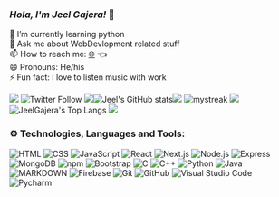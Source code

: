 ### ***Hola, I'm Jeel Gajera!***  👋
🌱  I’m currently learning python \
💬  Ask me about WebDevlopment related stuff \
📫  How to reach me:  [🌐](https://jeelgajera.vercel.app/) 👈\
😄  Pronouns: He/his \
⚡  Fun fact: I love to listen music with work 

![](https://komarev.com/ghpvc/?username=your-github-JeelGajera) ![Twitter Follow](https://img.shields.io/twitter/follow/_jeelgajera?&style=social)
<img src="https://user-images.githubusercontent.com/73097560/115834477-dbab4500-a447-11eb-908a-139a6edaec5c.gif"></a>![Jeel's GitHub stats](https://github-readme-stats.vercel.app/api?username=JeelGajera&theme=great-gatsby&show_icons=true)<img src="https://user-images.githubusercontent.com/73097560/115834477-dbab4500-a447-11eb-908a-139a6edaec5c.gif">
<img src="https://github-readme-streak-stats.herokuapp.com/?user=JeelGajera&theme=great-gatsby" alt="mystreak"/>
<img src="https://user-images.githubusercontent.com/73097560/115834477-dbab4500-a447-11eb-908a-139a6edaec5c.gif">
![JeelGajera's Top Langs](https://github-readme-stats.vercel.app/api/top-langs/?username=JeelGajera&theme=great-gatsby&layout=compact)
<img src="https://user-images.githubusercontent.com/73097560/115834477-dbab4500-a447-11eb-908a-139a6edaec5c.gif">

### ⚙ Technologies, Languages and Tools:

![HTML](https://img.shields.io/badge/-HTML-05122A?style=flat&logo=HTML5)
![CSS](https://img.shields.io/badge/-CSS-05122A?style=flat&logo=CSS3&logoColor=1572B6)
![JavaScript](https://img.shields.io/badge/-JavaScript-05122A?style=flat&logo=javascript)
![React](https://img.shields.io/badge/-React-05122A?style=flat&logo=react)
![Next.js](https://img.shields.io/badge/-Next.js-05122A?style=flat&logo=next.js)
![Node.js](https://img.shields.io/badge/-Node.js-05122A?style=flat&logo=node.js)
![Express](https://img.shields.io/badge/-Express-05122A?style=flat&logo=express)
![MongoDB](https://img.shields.io/badge/-MongoDB-05122A?style=flat&logo=mongoDB)
![npm](https://img.shields.io/badge/npm-05122A?style=flat&logo=npm)
![Bootstrap](https://img.shields.io/badge/-Bootstrap-05122A?style=flat&logo=bootstrap&logoColor=563D7C)
![C](https://img.shields.io/badge/-C-05122A?style=flat&logo=C&logoColor=A8B9CC)
![C++](https://img.shields.io/badge/-C++-05122A?style=flat&logo=C%2B%2B&logoColor=00599C)
![Python](https://img.shields.io/badge/-Python-05122A?style=flat&logo=python)
![Java](https://img.shields.io/badge/-Java-05122A?style=flat&logo=java)
![MARKDOWN](https://img.shields.io/badge/-Markdown-05122A?style=flat&logo=MARKDOWN)
![Firebase](https://img.shields.io/badge/-Firebase-05122A?style=flat&logo=firebase)
![Git](https://img.shields.io/badge/-Git-05122A?style=flat&logo=git)
![GitHub](https://img.shields.io/badge/-GitHub-05122A?style=flat&logo=github)
![Visual Studio Code](https://img.shields.io/badge/-Visual%20Studio%20Code-05122A?style=flat&logo=visual-studio-code&logoColor=007ACC)
![Pycharm](https://img.shields.io/badge/Pycharm-05122A?style=flat&logo=pycharm)
